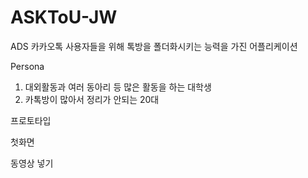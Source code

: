 # ASKToU-JW


ADS
카카오톡 사용자들을 위해 톡방을 폴더화시키는 능력을 가진 어플리케이션

Persona
1. 대외활동과 여러 동아리 등 많은 활동을 하는 대학생
2. 카톡방이 많아서 정리가 안되는 20대

프로토타입

첫화면

동영상 넣기
